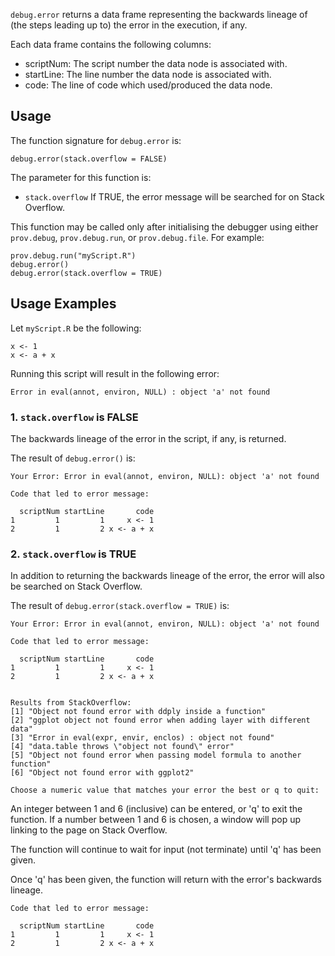 `debug.error` returns a data frame representing the backwards lineage of 
(the steps leading up to) the error in the execution, if any.

Each data frame contains the following columns:
* scriptNum: The script number the data node is associated with.
* startLine: The line number the data node is associated with.
* code: The line of code which used/produced the data node.


## Usage

The function signature for `debug.error` is:
```
debug.error(stack.overflow = FALSE)
```

The parameter for this function is:
* `stack.overflow` If TRUE, the error message will be searched for on Stack Overflow.

This function may be called only after initialising the debugger using either 
`prov.debug`, `prov.debug.run`, or `prov.debug.file`. For example:
```
prov.debug.run("myScript.R")
debug.error()
debug.error(stack.overflow = TRUE)
```


## Usage Examples

Let `myScript.R` be the following:
```
x <- 1
x <- a + x
```

Running this script will result in the following error:
```
Error in eval(annot, environ, NULL) : object 'a' not found
```

### 1. `stack.overflow` is FALSE
The backwards lineage of the error in the script, if any, is returned.

The result of `debug.error()` is:
```
Your Error: Error in eval(annot, environ, NULL): object 'a' not found

Code that led to error message:

  scriptNum startLine       code
1         1         1     x <- 1
2         1         2 x <- a + x
```

### 2. `stack.overflow` is TRUE
In addition to returning the backwards lineage of the error, the error will also
be searched on Stack Overflow.

The result of `debug.error(stack.overflow = TRUE)` is:
```
Your Error: Error in eval(annot, environ, NULL): object 'a' not found

Code that led to error message:

  scriptNum startLine       code
1         1         1     x <- 1
2         1         2 x <- a + x


Results from StackOverflow:
[1] "Object not found error with ddply inside a function"                  
[2] "ggplot object not found error when adding layer with different data"  
[3] "Error in eval(expr, envir, enclos) : object not found"                
[4] "data.table throws \"object not found\" error"                         
[5] "Object not found error when passing model formula to another function"
[6] "Object not found error with ggplot2"                                  

Choose a numeric value that matches your error the best or q to quit: 
```
An integer between 1 and 6 (inclusive) can be entered, or 'q' to exit the function.
If a number between 1 and 6 is chosen, a window will pop up linking to the page on
Stack Overflow. 

The function will continue to wait for input (not terminate) until 'q' has been given.

Once 'q' has been given, the function will return with the error's backwards lineage.
```
Code that led to error message:

  scriptNum startLine       code
1         1         1     x <- 1
2         1         2 x <- a + x
```